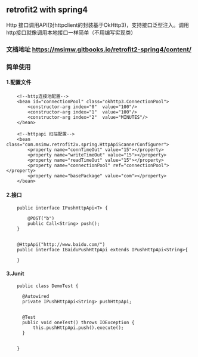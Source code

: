 ## retrofit2 with spring4
   Http 接口调用API(对httpclient的封装基于OkHttp3)，支持接口泛型注入。调用http接口就像调用本地接口一样简单（不用编写实现类）
### 文档地址 https://msimw.gitbooks.io/retrofit2-spring4/content/

### 简单使用

#### 1.配置文件
    
        <!--http连接池配置-->
        <bean id="connectionPool" class="okhttp3.ConnectionPool">
            <constructor-arg index="0"  value="100"/>
            <constructor-arg index="1"  value="100"/>
            <constructor-arg index="2"  value="MINUTES"/>
        </bean>
        
        <!--httpapi 扫描配置-->
        <bean class="com.msimw.retrofit2x.spring.HttpApiScannerConfigurer">
            <property name="connTimeOut" value="15"></property>
            <property name="writeTimeOut" value="15"></property>
            <property name="readTimeOut" value="15"></property>
            <property name="connectionPool" ref="connectionPool"></property>
            <property name="basePackage" value="com"></property>
        </bean>

#### 2.接口
    
        public interface IPushHttpApi<T> {
        
            @POST("b")
            public Call<String> push();
        }
        
        
        @HttpApi("http://www.baidu.com/")
        public interface IBaiduPushHttpApi extends IPushHttpApi<String>{
        
        }
    
#### 3.Junit
    
        public class DemoTest {
        
          @Autowired
          private IPushHttpApi<String> pushHttpApi;
        
        
          @Test
          public void oneTest() throws IOException {
              this.pushHttpApi.push().execute();
          }
        
        
        }